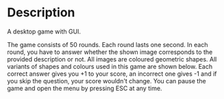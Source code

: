 # Description
A desktop game with GUI.

The game consists of 50 rounds. Each round lasts one second. In each round, you have to answer whether the shown image corresponds to the provided description or not. All images are coloured geometric shapes. All variants of shapes and colours used in this game are shown below. Each correct answer gives you +1 to your score, an incorrect one gives -1 and if you skip the question, your score wouldn't change. You can pause the game and open the menu by pressing ESC at any time.
